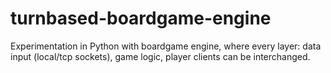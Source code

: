 # turnbased-boardgame-engine
Experimentation in Python with boardgame engine, where every layer: data input (local/tcp sockets), game logic, player clients can be interchanged.

